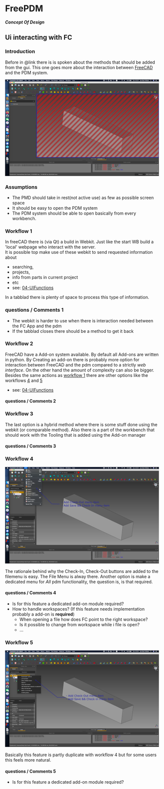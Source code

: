# FreePDM
***Concept Of Design***


## Ui interacting with FC

### Introduction

Before in @link there is is spoken about the methods that should be added from the gui.
This one goes more about the interaction between [FreeCAD](https://freecadweb.org) and the PDM system.

![Available space](../FreePDM_CoD-Figures/FreePDM-UI-FC_01Workspace.png)

### Assumptions

- The PMD should take in rest(not active use) as few as possible screen space
- It should be easy to open the PDM system
- The PDM system should be able to open basically from every workbench.

### Workflow 1

In freeCAD there is (via Qt) a build in Webkit. Just like the start WB build a 'local' webpage who interact with the server.  
It is possible top make use of these webkit to send requested information about 

- searching,
- projects, 
- info from parts in current project
- etc
- see: [04-UIFunctions](04-UIFunctions.md)

In a tabblad there is plenty of space to process this type of information.

### questions / Comments 1

- The webkit is harder to use when there is interaction needed between the FC App and the pdm
- If the tabblad closes there should be a method to get it back

### Workflow 2

FreeCAD have a Add-on system available. By default all Add-ons are written in python.
By Creating an add-on there is probably more option for interaction between FreeCAD and the pdm compared to a strictly _web interface_.
On the other hand the amount of complexity can also be bigger.
Besides the same actions as [workflow 1](#workflow-1) there are other options like the workflows [4](#workflow-4) and [5](#workflow-5)

- see: [04-UIFunctions](04-UIFunctions.md)

#### questions / Comments 2


### Workflow 3

The last option is a hybrid method where there is some stuff done using the webkit (or comparable method).
Also there is a part of the workbench that should work with the Tooling that is added using the Add-on manager


#### questions / Comments 3


### Workflow 4

![Available space](../FreePDM_CoD-Figures/FreePDM-UI-FC_02FileMenu.png)

The rationale behind why the Check-In, Check-Out buttons are added to the filemenu is easy.
The File Menu is alway there.
Another option is make a dedicated menu for _All_ pdm functionality, the question is, is that required.

#### questions / Comments 4

- Is for this feature a dedicated add-on module required?
- How to handle workspaces? (If this feature needs implementation probably a add-on is **required**)
  - When opening a file how does FC point to the right workspace?
  - Is it possible to change from workspace while i file is open?
  - ...

### Workflow 5

![Available space](../FreePDM_CoD-Figures/FreePDM-UI-FC_03PartRMBMenu.png)

Basically this feature is partly duplicate with workflow 4 but for some users this feels more natural.

#### questions / Comments 5

- Is for this feature a dedicated add-on module required?